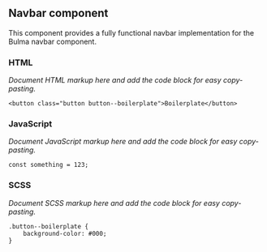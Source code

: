 ## Navbar component

This component provides a fully functional navbar implementation for the Bulma navbar component.

### HTML

_Document HTML  markup here and add the code block for easy copy-pasting._

```
<button class="button button--boilerplate">Boilerplate</button>
```

### JavaScript

_Document JavaScript markup here and add the code block for easy copy-pasting._

```
const something = 123;
```

### SCSS

_Document SCSS markup here and add the code block for easy copy-pasting._

```
.button--boilerplate {
    background-color: #000;
}
```
